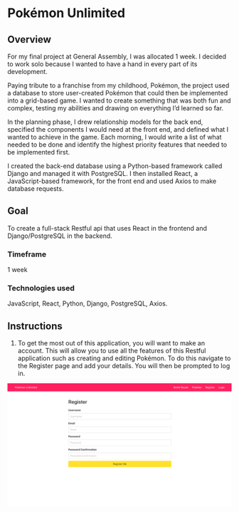 # Pokémon Unlimited

## Overview
For my final project at General Assembly, I was allocated 1 week. I decided to work solo because I wanted to have a hand in every part of its development. 

Paying tribute to a franchise from my childhood, Pokémon, the project used a database to store user-created Pokémon that could then be implemented into a grid-based game. I wanted to create something that was both fun and complex, testing my abilities and drawing on everything I’d learned so far. 

In the planning phase, I drew relationship models for the back end, specified the components I would need at the front end, and defined what I wanted to achieve in the game. Each morning, I would write a list of what needed to be done and identify the highest priority features that needed to be implemented first. 

I created the back-end database using a Python-based framework called Django and managed it with PostgreSQL. I then installed React, a JavaScript-based framework, for the front end and used Axios to make database requests. 

## Goal
To create a full-stack Restful api that uses React in the frontend and Django/PostgreSQL in the backend. 

### Timeframe
1 week

### Technologies used
JavaScript, React, Python, Django, PostgreSQL, Axios.

## Instructions
1. To get the most out of this application, you will want to make an account. This will allow you to use all the features of this Restful application such as creating and editing Pokémon. To do this navigate to the Register page and add your details. You will then be prompted to log in.

![register](frontend/src/assets/screenshots/register.png)
